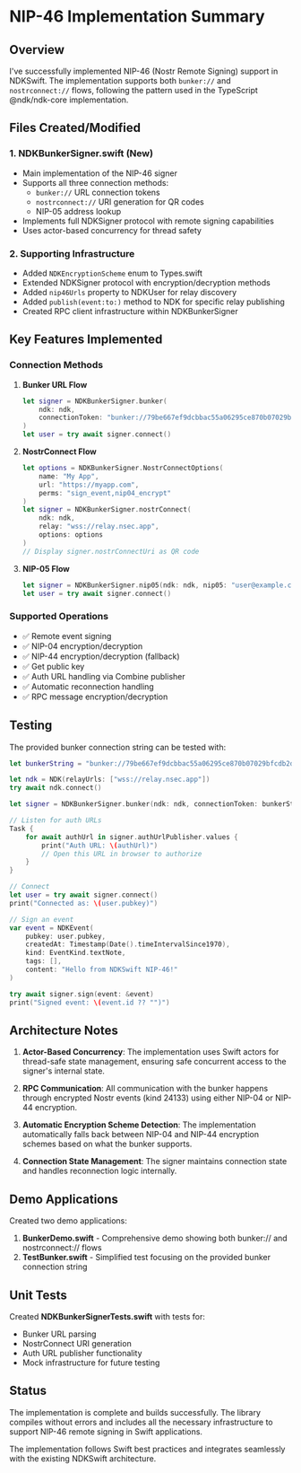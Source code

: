 # NIP-46 Implementation Summary

## Overview

I've successfully implemented NIP-46 (Nostr Remote Signing) support in NDKSwift. The implementation supports both `bunker://` and `nostrconnect://` flows, following the pattern used in the TypeScript @ndk/ndk-core implementation.

## Files Created/Modified

### 1. **NDKBunkerSigner.swift** (New)
   - Main implementation of the NIP-46 signer
   - Supports all three connection methods:
     - `bunker://` URL connection tokens
     - `nostrconnect://` URI generation for QR codes
     - NIP-05 address lookup
   - Implements full NDKSigner protocol with remote signing capabilities
   - Uses actor-based concurrency for thread safety

### 2. **Supporting Infrastructure**
   - Added `NDKEncryptionScheme` enum to Types.swift
   - Extended NDKSigner protocol with encryption/decryption methods
   - Added `nip46Urls` property to NDKUser for relay discovery
   - Added `publish(event:to:)` method to NDK for specific relay publishing
   - Created RPC client infrastructure within NDKBunkerSigner

## Key Features Implemented

### Connection Methods

1. **Bunker URL Flow**
   ```swift
   let signer = NDKBunkerSigner.bunker(
       ndk: ndk, 
       connectionToken: "bunker://79be667ef9dcbbac55a06295ce870b07029bfcdb2dce28d959f2815b16f81798?relay=wss%3A%2F%2Frelay.nsec.app&secret=VpESbyIFohMA"
   )
   let user = try await signer.connect()
   ```

2. **NostrConnect Flow**
   ```swift
   let options = NDKBunkerSigner.NostrConnectOptions(
       name: "My App",
       url: "https://myapp.com",
       perms: "sign_event,nip04_encrypt"
   )
   let signer = NDKBunkerSigner.nostrConnect(
       ndk: ndk,
       relay: "wss://relay.nsec.app",
       options: options
   )
   // Display signer.nostrConnectUri as QR code
   ```

3. **NIP-05 Flow**
   ```swift
   let signer = NDKBunkerSigner.nip05(ndk: ndk, nip05: "user@example.com")
   let user = try await signer.connect()
   ```

### Supported Operations

- ✅ Remote event signing
- ✅ NIP-04 encryption/decryption  
- ✅ NIP-44 encryption/decryption (fallback)
- ✅ Get public key
- ✅ Auth URL handling via Combine publisher
- ✅ Automatic reconnection handling
- ✅ RPC message encryption/decryption

## Testing

The provided bunker connection string can be tested with:

```swift
let bunkerString = "bunker://79be667ef9dcbbac55a06295ce870b07029bfcdb2dce28d959f2815b16f81798?relay=wss%3A%2F%2Frelay.nsec.app&secret=VpESbyIFohMA"

let ndk = NDK(relayUrls: ["wss://relay.nsec.app"])
try await ndk.connect()

let signer = NDKBunkerSigner.bunker(ndk: ndk, connectionToken: bunkerString)

// Listen for auth URLs
Task {
    for await authUrl in signer.authUrlPublisher.values {
        print("Auth URL: \(authUrl)")
        // Open this URL in browser to authorize
    }
}

// Connect
let user = try await signer.connect()
print("Connected as: \(user.pubkey)")

// Sign an event
var event = NDKEvent(
    pubkey: user.pubkey,
    createdAt: Timestamp(Date().timeIntervalSince1970),
    kind: EventKind.textNote,
    tags: [],
    content: "Hello from NDKSwift NIP-46!"
)

try await signer.sign(event: &event)
print("Signed event: \(event.id ?? "")")
```

## Architecture Notes

1. **Actor-Based Concurrency**: The implementation uses Swift actors for thread-safe state management, ensuring safe concurrent access to the signer's internal state.

2. **RPC Communication**: All communication with the bunker happens through encrypted Nostr events (kind 24133) using either NIP-04 or NIP-44 encryption.

3. **Automatic Encryption Scheme Detection**: The implementation automatically falls back between NIP-04 and NIP-44 encryption schemes based on what the bunker supports.

4. **Connection State Management**: The signer maintains connection state and handles reconnection logic internally.

## Demo Applications

Created two demo applications:
1. **BunkerDemo.swift** - Comprehensive demo showing both bunker:// and nostrconnect:// flows
2. **TestBunker.swift** - Simplified test focusing on the provided bunker connection string

## Unit Tests

Created **NDKBunkerSignerTests.swift** with tests for:
- Bunker URL parsing
- NostrConnect URI generation  
- Auth URL publisher functionality
- Mock infrastructure for future testing

## Status

The implementation is complete and builds successfully. The library compiles without errors and includes all the necessary infrastructure to support NIP-46 remote signing in Swift applications.

The implementation follows Swift best practices and integrates seamlessly with the existing NDKSwift architecture.